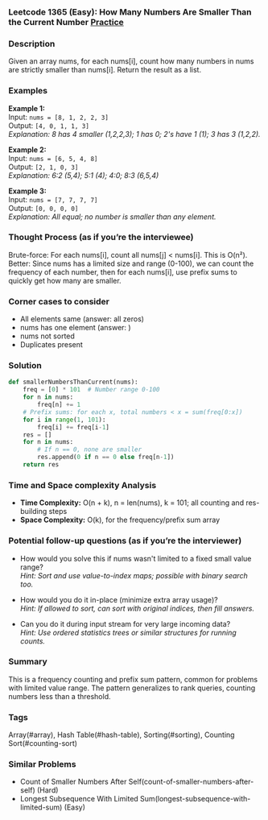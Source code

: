 ### Leetcode 1365 (Easy): How Many Numbers Are Smaller Than the Current Number [Practice](https://leetcode.com/problems/how-many-numbers-are-smaller-than-the-current-number)

### Description  
Given an array nums, for each nums[i], count how many numbers in nums are strictly smaller than nums[i]. Return the result as a list.

### Examples  

**Example 1:**  
Input: `nums = [8, 1, 2, 2, 3]`  
Output: `[4, 0, 1, 1, 3]`  
*Explanation: 8 has 4 smaller (1,2,2,3); 1 has 0; 2's have 1 (1); 3 has 3 (1,2,2).*

**Example 2:**  
Input: `nums = [6, 5, 4, 8]`  
Output: `[2, 1, 0, 3]`  
*Explanation: 6:2 (5,4); 5:1 (4); 4:0; 8:3 (6,5,4)*

**Example 3:**  
Input: `nums = [7, 7, 7, 7]`  
Output: `[0, 0, 0, 0]`  
*Explanation: All equal; no number is smaller than any element.*

### Thought Process (as if you’re the interviewee)  
Brute-force: For each nums[i], count all nums[j] < nums[i]. This is O(n²).
Better: Since nums has a limited size and range (0-100), we can count the frequency of each number, then for each nums[i], use prefix sums to quickly get how many are smaller.

### Corner cases to consider  
- All elements same (answer: all zeros)
- nums has one element (answer: )
- nums not sorted
- Duplicates present

### Solution
```python
def smallerNumbersThanCurrent(nums):
    freq = [0] * 101  # Number range 0-100
    for n in nums:
        freq[n] += 1
    # Prefix sums: for each x, total numbers < x = sum(freq[0:x])
    for i in range(1, 101):
        freq[i] += freq[i-1]
    res = []
    for n in nums:
        # If n == 0, none are smaller
        res.append(0 if n == 0 else freq[n-1])
    return res
```

### Time and Space complexity Analysis  
- **Time Complexity:** O(n + k), n = len(nums), k = 101; all counting and res-building steps
- **Space Complexity:** O(k), for the frequency/prefix sum array

### Potential follow-up questions (as if you’re the interviewer)  

- How would you solve this if nums wasn't limited to a fixed small value range?  
  *Hint: Sort and use value-to-index maps; possible with binary search too.*

- How would you do it in-place (minimize extra array usage)?  
  *Hint: If allowed to sort, can sort with original indices, then fill answers.*

- Can you do it during input stream for very large incoming data?  
  *Hint: Use ordered statistics trees or similar structures for running counts.*

### Summary
This is a frequency counting and prefix sum pattern, common for problems with limited value range. The pattern generalizes to rank queries, counting numbers less than a threshold.

### Tags
Array(#array), Hash Table(#hash-table), Sorting(#sorting), Counting Sort(#counting-sort)

### Similar Problems
- Count of Smaller Numbers After Self(count-of-smaller-numbers-after-self) (Hard)
- Longest Subsequence With Limited Sum(longest-subsequence-with-limited-sum) (Easy)